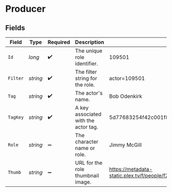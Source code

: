 # Producer


## Fields

| Field                                                                         | Type                                                                          | Required                                                                      | Description                                                                   | Example                                                                       |
| ----------------------------------------------------------------------------- | ----------------------------------------------------------------------------- | ----------------------------------------------------------------------------- | ----------------------------------------------------------------------------- | ----------------------------------------------------------------------------- |
| `Id`                                                                          | *long*                                                                        | :heavy_check_mark:                                                            | The unique role identifier.                                                   | 109501                                                                        |
| `Filter`                                                                      | *string*                                                                      | :heavy_check_mark:                                                            | The filter string for the role.                                               | actor=109501                                                                  |
| `Tag`                                                                         | *string*                                                                      | :heavy_check_mark:                                                            | The actor's name.                                                             | Bob Odenkirk                                                                  |
| `TagKey`                                                                      | *string*                                                                      | :heavy_check_mark:                                                            | A key associated with the actor tag.                                          | 5d77683254f42c001f8c3f69                                                      |
| `Role`                                                                        | *string*                                                                      | :heavy_minus_sign:                                                            | The character name or role.                                                   | Jimmy McGill                                                                  |
| `Thumb`                                                                       | *string*                                                                      | :heavy_minus_sign:                                                            | URL for the role thumbnail image.                                             | https://metadata-static.plex.tv/f/people/f2ca7b474cc984efbdd5c503a096285a.jpg |